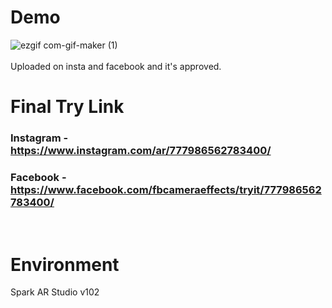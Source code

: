 # Demo 
![ezgif com-gif-maker (1)](https://user-images.githubusercontent.com/42477627/101773636-13f25c80-3b13-11eb-9546-be9a9a0ffd6c.gif) 
<br><br>
Uploaded on insta and facebook and it's approved.

# Final Try Link
### Instagram - https://www.instagram.com/ar/777986562783400/
### Facebook - https://www.facebook.com/fbcameraeffects/tryit/777986562783400/
<br>

# Environment
Spark AR Studio v102